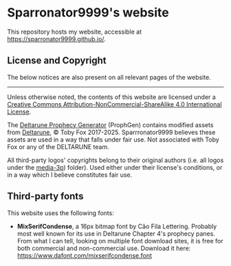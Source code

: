 # Sparronator9999's website

This repository hosts my website, accessible at https://sparronator9999.github.io/.

## License and Copyright

The below notices are also present on all relevant pages of the website.

---

Unless otherwise noted, the contents of this website are licensed under a [Creative Commons Attribution-NonCommercial-ShareAlike 4.0 International License](https://creativecommons.org/licenses/by-nc-sa/4.0/).

The [Deltarune Prophecy Generator](https://sparronator9999.github.io/prophgen/) (ProphGen) contains modified assets from [Deltarune](https://deltarune.com/), © Toby Fox 2017-2025. Sparrronator9999 believes these assets are used in a way that falls under fair use. Not associated with Toby Fox or any of the DELTARUNE team.

All third-party logos' copyrights belong to their original authors (i.e. all logos under the [media-3p](https://github.com/Sparronator9999/website/media/icons-3p)) folder). Used either under their license's conditions, or in a way which I believe constitutes fair use.

## Third-party fonts

This website uses the following fonts:

- **MixSerifCondense**, a 16px bitmap font by Cão Fila Lettering. Probably most well known for its use in Deltarune Chapter 4's prophecy panes. From what I can tell, looking on multiple font download sites, it is free for both commercial and non-commercial use. Download it here: https://www.dafont.com/mixserifcondense.font
